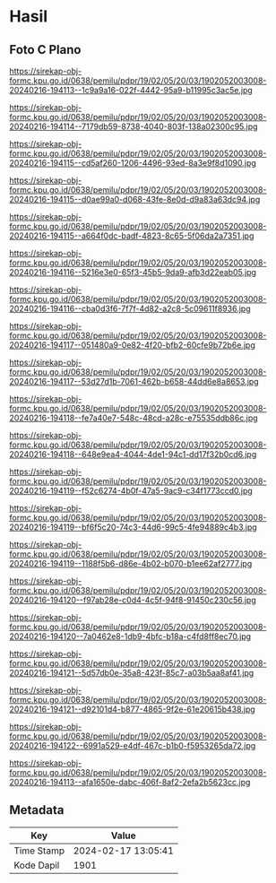 # Hasil

## Foto C Plano

https://sirekap-obj-formc.kpu.go.id/0638/pemilu/pdpr/19/02/05/20/03/1902052003008-20240216-194113--1c9a9a16-022f-4442-95a9-b11995c3ac5e.jpg

https://sirekap-obj-formc.kpu.go.id/0638/pemilu/pdpr/19/02/05/20/03/1902052003008-20240216-194114--7179db59-8738-4040-803f-138a02300c95.jpg

https://sirekap-obj-formc.kpu.go.id/0638/pemilu/pdpr/19/02/05/20/03/1902052003008-20240216-194115--cd5af260-1206-4496-93ed-8a3e9f8d1090.jpg

https://sirekap-obj-formc.kpu.go.id/0638/pemilu/pdpr/19/02/05/20/03/1902052003008-20240216-194115--d0ae99a0-d068-43fe-8e0d-d9a83a63dc94.jpg

https://sirekap-obj-formc.kpu.go.id/0638/pemilu/pdpr/19/02/05/20/03/1902052003008-20240216-194115--a664f0dc-badf-4823-8c65-5f06da2a7351.jpg

https://sirekap-obj-formc.kpu.go.id/0638/pemilu/pdpr/19/02/05/20/03/1902052003008-20240216-194116--5216e3e0-65f3-45b5-9da9-afb3d22eab05.jpg

https://sirekap-obj-formc.kpu.go.id/0638/pemilu/pdpr/19/02/05/20/03/1902052003008-20240216-194116--cba0d3f6-7f7f-4d82-a2c8-5c09611f8936.jpg

https://sirekap-obj-formc.kpu.go.id/0638/pemilu/pdpr/19/02/05/20/03/1902052003008-20240216-194117--051480a9-0e82-4f20-bfb2-60cfe9b72b6e.jpg

https://sirekap-obj-formc.kpu.go.id/0638/pemilu/pdpr/19/02/05/20/03/1902052003008-20240216-194117--53d27d1b-7061-462b-b658-44dd6e8a8653.jpg

https://sirekap-obj-formc.kpu.go.id/0638/pemilu/pdpr/19/02/05/20/03/1902052003008-20240216-194118--fe7a40e7-548c-48cd-a28c-e75535ddb86c.jpg

https://sirekap-obj-formc.kpu.go.id/0638/pemilu/pdpr/19/02/05/20/03/1902052003008-20240216-194118--648e9ea4-4044-4de1-94c1-dd17f32b0cd6.jpg

https://sirekap-obj-formc.kpu.go.id/0638/pemilu/pdpr/19/02/05/20/03/1902052003008-20240216-194119--f52c6274-4b0f-47a5-9ac9-c34f1773ccd0.jpg

https://sirekap-obj-formc.kpu.go.id/0638/pemilu/pdpr/19/02/05/20/03/1902052003008-20240216-194119--bf6f5c20-74c3-44d6-99c5-4fe94889c4b3.jpg

https://sirekap-obj-formc.kpu.go.id/0638/pemilu/pdpr/19/02/05/20/03/1902052003008-20240216-194119--1188f5b6-d86e-4b02-b070-b1ee62af2777.jpg

https://sirekap-obj-formc.kpu.go.id/0638/pemilu/pdpr/19/02/05/20/03/1902052003008-20240216-194120--f97ab28e-c0d4-4c5f-94f8-91450c230c56.jpg

https://sirekap-obj-formc.kpu.go.id/0638/pemilu/pdpr/19/02/05/20/03/1902052003008-20240216-194120--7a0462e8-1db9-4bfc-b18a-c4fd8ff8ec70.jpg

https://sirekap-obj-formc.kpu.go.id/0638/pemilu/pdpr/19/02/05/20/03/1902052003008-20240216-194121--5d57db0e-35a8-423f-85c7-a03b5aa8af41.jpg

https://sirekap-obj-formc.kpu.go.id/0638/pemilu/pdpr/19/02/05/20/03/1902052003008-20240216-194121--d92101d4-b877-4865-9f2e-61e20615b438.jpg

https://sirekap-obj-formc.kpu.go.id/0638/pemilu/pdpr/19/02/05/20/03/1902052003008-20240216-194122--6991a529-e4df-467c-b1b0-f5953265da72.jpg

https://sirekap-obj-formc.kpu.go.id/0638/pemilu/pdpr/19/02/05/20/03/1902052003008-20240216-194113--afa1650e-dabc-406f-8af2-2efa2b5623cc.jpg


## Metadata

| Key        | Value               |
| ---------- | ------------------- |
| Time Stamp | 2024-02-17 13:05:41 |
| Kode Dapil | 1901                |



